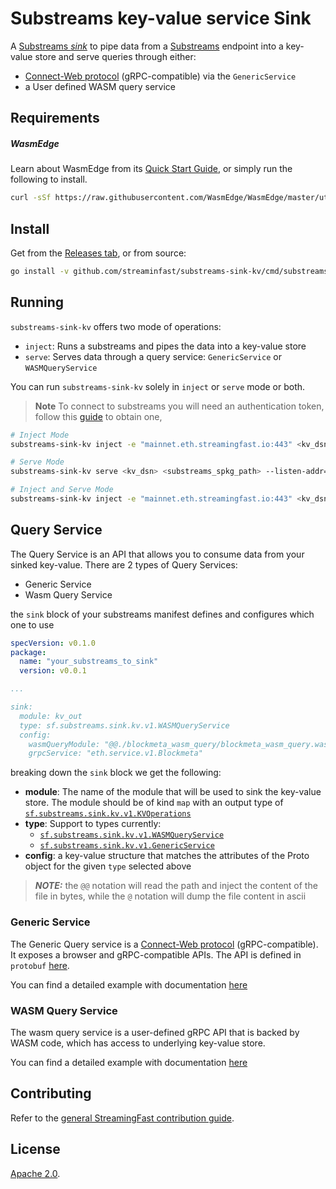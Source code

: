 # Substreams key-value service Sink

A [Substreams _sink_](https://substreams.streamingfast.io/developers-guide/sink-targets) to pipe data from a [Substreams](https://substreams.streamingfast.io) endpoint into a key-value store and serve queries through either:
- [Connect-Web protocol](https://connect.build/docs/introduction) (gRPC-compatible) via the `GenericService`
- a User defined WASM query service

## Requirements

##### WasmEdge

Learn about WasmEdge from its [Quick Start Guide](https://wasmedge.org/book/en/quick_start/install.html), or simply run the following to install.

```bash
curl -sSf https://raw.githubusercontent.com/WasmEdge/WasmEdge/master/utils/install.sh | bash
```

## Install

Get from the [Releases tab](https://github.com/streamingfast/substreams-sink-kv/releases), or from source:

```bash
go install -v github.com/streaminfast/substreams-sink-kv/cmd/substreams-sink-kv
```

## Running

`substreams-sink-kv` offers two mode of operations:
- `inject`: Runs a substreams and pipes the data into a key-value store
- `serve`: Serves data through a query service: `GenericService` or `WASMQueryService`

You can run `substreams-sink-kv` solely in `inject` or `serve` mode or both.

> **Note** To connect to substreams you will need an authentication token, follow this [guide](https://substreams.streamingfast.io/reference-and-specs/authentication) to obtain one,

```bash
# Inject Mode
substreams-sink-kv inject -e "mainnet.eth.streamingfast.io:443" <kv_dsn> <substreams_spkg_path> <kv_out>

# Serve Mode
substreams-sink-kv serve <kv_dsn> <substreams_spkg_path> --listen-addr=":9000"

# Inject and Serve Mode
substreams-sink-kv inject -e "mainnet.eth.streamingfast.io:443" <kv_dsn> <substreams_spkg_path> <kv_out> --listen-addr=":9000"
```

## Query Service

The Query Service is an API that allows you to consume data from your sinked key-value. There are 2 types of Query Services:
- Generic Service
- Wasm Query Service

the `sink` block of your substreams manifest defines and configures which one to use

```yaml
specVersion: v0.1.0
package:
  name: "your_substreams_to_sink"
  version: v0.0.1

...

sink:
  module: kv_out
  type: sf.substreams.sink.kv.v1.WASMQueryService
  config:
    wasmQueryModule: "@@./blockmeta_wasm_query/blockmeta_wasm_query.wasm"
    grpcService: "eth.service.v1.Blockmeta"
```

breaking down the `sink` block we get the following:

- **module**: The name of the module that will be used to sink the key-value store. The module should be of kind `map` with an output type of [`sf.substreams.sink.kv.v1.KVOperations`](https://github.com/streamingfast/substreams-sink-kv/blob/main/proto/substreams/sink/kv/v1/kv.proto)
- **type**: Support to types currently:
  - [`sf.substreams.sink.kv.v1.WASMQueryService`](./proto/substreams/sink/kv/v1/services.proto)
  - [`sf.substreams.sink.kv.v1.GenericService`](./proto/substreams/sink/kv/v1/services.proto)
- **config**: a key-value structure that matches the attributes of the Proto object for the given `type` selected above

> **_NOTE:_**  the `@@` notation will read the path and inject the content of the file in bytes, while the `@` notation will dump the file content in ascii


### Generic Service

The Generic Query service is a [Connect-Web protocol](https://connect.build/docs/introduction) (gRPC-compatible). It exposes a browser and gRPC-compatible APIs. The API is defined in `protobuf` [here](./proto/substreams/sink/kv/v1/read.proto).

You can find a detailed example with documentation [here](./examples/generic-service)

### WASM Query Service

The wasm query service is a user-defined gRPC API that is backed by WASM code, which has access to underlying key-value store.

You can find a detailed example with documentation [here](./examples/wasm-query-service)

## Contributing

Refer to the [general StreamingFast contribution guide](https://github.com/streamingfast/streamingfast/blob/master/CONTRIBUTING.md).

## License

[Apache 2.0](https://github.com/streamingfast/substreams/blob/develop/LICENSE/README.md).

